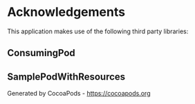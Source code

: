 # Acknowledgements
This application makes use of the following third party libraries:

## ConsumingPod



## SamplePodWithResources


Generated by CocoaPods - https://cocoapods.org
